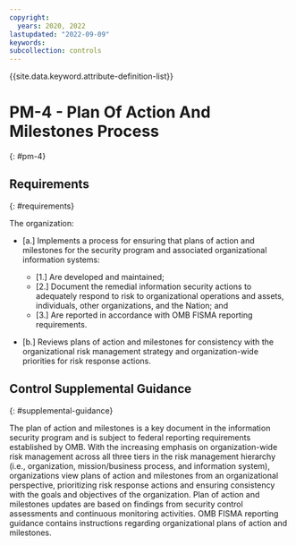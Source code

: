 ```yaml
---
copyright:
  years: 2020, 2022
lastupdated: "2022-09-09"
keywords: 
subcollection: controls
---
```


{{site.data.keyword.attribute-definition-list}}

# PM-4 - Plan Of Action And Milestones Process
{: #pm-4}

## Requirements
{: #requirements}

The organization:

- \[a.\] Implements a process for ensuring that plans of action and milestones for the security program and associated organizational information systems:

  - \[1.\] Are developed and maintained;
  - \[2.\] Document the remedial information security actions to adequately respond to risk to organizational operations and assets, individuals, other organizations, and the Nation; and
  - \[3.\] Are reported in accordance with OMB FISMA reporting requirements.

- \[b.\] Reviews plans of action and milestones for consistency with the organizational risk management strategy and organization-wide priorities for risk response actions.

## Control Supplemental Guidance
{: #supplemental-guidance}

The plan of action and milestones is a key document in the information security program and is subject to federal reporting requirements established by OMB. With the increasing emphasis on organization-wide risk management across all three tiers in the risk management hierarchy (i.e., organization, mission/business process, and information system), organizations view plans of action and milestones from an organizational perspective, prioritizing risk response actions and ensuring consistency with the goals and objectives of the organization. Plan of action and milestones updates are based on findings from security control assessments and continuous monitoring activities. OMB FISMA reporting guidance contains instructions regarding organizational plans of action and milestones.


